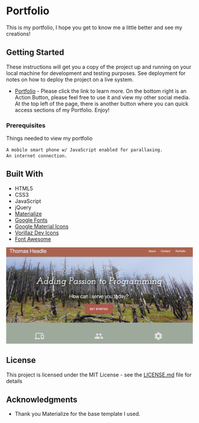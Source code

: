 # Portfolio

This is my portfolio, I hope you get to know me a little better and see my creations!

## Getting Started

These instructions will get you a copy of the project up and running on your local machine for development and testing purposes. See deployment for notes on how to deploy the project on a live system.

-   [Portfolio](https://tgheadle1371.github.io/thomasPortfolio/) - Please click the link to learn more.
    On the bottom right is an Action Button, please feel free to use it and view my other social media.
    At the top left of the page, there is another button where you can quick access sections of my Portfolio.
    Enjoy!

### Prerequisites

Things needed to view my portfolio

```
A mobile smart phone w/ JavaScript enabled for parallaxing.
An internet connection.

```

## Built With

-   HTML5
-   CSS3
-   JavaScript
-   jQuery
-   [Materialize](https://materializecss.com/)
-   [Google Fonts](https://fonts.google.com/)
-   [Google Material Icons](https://material.io/tools/icons/?style=baseline/)
-   [Vorillaz Dev Icons](http://vorillaz.github.io/devicons/#/cheat/)
-   [Font Awesome](https://fontawesome.com/icons?d=gallery/)

![Site Image](assets/images/mainPageImage.png)

## License

This project is licensed under the MIT License - see the [LICENSE.md](/LICENSE) file for details

## Acknowledgments

-   Thank you Materialize for the base template I used.
